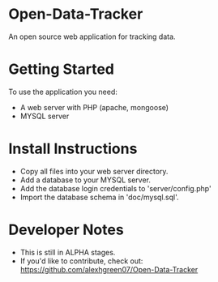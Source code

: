 Open-Data-Tracker
=================

An open source web application for tracking data.

Getting Started
===============
To use the application you need:
* A web server with PHP (apache, mongoose)
* MYSQL server

Install Instructions
====================
* Copy all files into your web server directory.
* Add a database to your MYSQL server.
* Add the database login credentials to 'server/config.php'
* Import the database schema in 'doc/mysql.sql'.

Developer Notes
===============
* This is still in ALPHA stages.
* If you'd like to contribute, check out: https://github.com/alexhgreen07/Open-Data-Tracker
